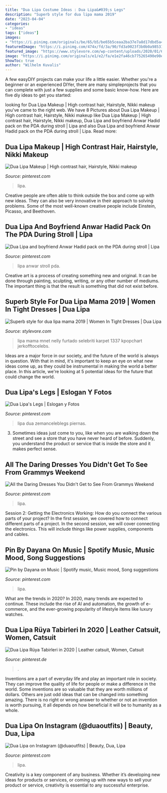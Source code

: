 ```yaml
---
title: "Dua Lipa Costume Ideas : Dua Lipa&#039;s Legs"
description: "Superb style for dua lipa mama 2019"
date: "2023-04-04"
categories:
- "ideas"
tags: ["ideas"]
images:
- "https://i.pinimg.com/originals/be/65/b5/be65b5ceaa2ba37e7a8d17dbd5a46d07.jpg"
featuredImage: "https://i.pinimg.com/474x/fd/3a/90/fd3a9023f3b0b0a9853151792f132c44.jpg"
featured_image: "https://www.stylevore.com/wp-content/uploads/2020/01/63e203f2ec58630d419482f4b5d19ea6.jpg"
image: "https://i.pinimg.com/originals/e1/e2/fa/e1e2fa46cb775265490e90e513fa9a95.jpg"
ShowToc: true
author: "Wilhelm Kuvalis"
---
```



A few easyDIY projects can make your life a little easier. Whether you're a beginner or an experienced DIYer, there are many simpleprojects that you can complete with just a few supplies and some basic know-how. Here are five diy ideas to get you started: 

	

		
looking for Dua Lipa Makeup | High contrast hair, Hairstyle, Nikki makeup you've came to the right web. We have 8 Pictures about Dua Lipa Makeup | High contrast hair, Hairstyle, Nikki makeup like Dua Lipa Makeup | High contrast hair, Hairstyle, Nikki makeup, Dua Lipa and boyfriend Anwar Hadid pack on the PDA during stroll | Lipa and also Dua Lipa and boyfriend Anwar Hadid pack on the PDA during stroll | Lipa. Read more:
		
    
## Dua Lipa Makeup | High Contrast Hair, Hairstyle, Nikki Makeup

<img loading=lazy src="https://i.pinimg.com/736x/59/ba/8f/59ba8ffb0f204966cf3a6cab2f17d664.jpg" onerror="this.onerror=null;this.src='https://tse4.mm.bing.net/th?id=OIP.GamvPvBg95o4nIinmqbvBgHaJQ&amp;pid=15.1';" alt="Dua Lipa Makeup | High contrast hair, Hairstyle, Nikki makeup">

_Source: pinterest.com_

>lipa. 

	

Creative people are often able to think outside the box and come up with new ideas. They can also be very innovative in their approach to solving problems. Some of the most well-known creative people include Einstein, Picasso, and Beethoven.

    
## Dua Lipa And Boyfriend Anwar Hadid Pack On The PDA During Stroll | Lipa

<img loading=lazy src="https://i.pinimg.com/736x/b0/dc/8c/b0dc8cd37e038444fa6fa85d9274d62b.jpg" onerror="this.onerror=null;this.src='https://tse2.mm.bing.net/th?id=OIP.CbNPCDlZQN4nZM03JFT7FwHaLl&amp;pid=15.1';" alt="Dua Lipa and boyfriend Anwar Hadid pack on the PDA during stroll | Lipa">

_Source: pinterest.com_

>lipa anwar stroll pda. 

	

Creative art is a process of creating something new and original. It can be done through painting, sculpting, writing, or any other number of mediums. The important thing is that the result is something that did not exist before.

    
## Superb Style For Dua Lipa Mama 2019 | Women In Tight Dresses | Dua Lipa

<img loading=lazy src="https://www.stylevore.com/wp-content/uploads/2020/01/63e203f2ec58630d419482f4b5d19ea6.jpg" onerror="this.onerror=null;this.src='https://tse2.mm.bing.net/th?id=OIP.tUATLkLBO1ubGBWrOlt8gAHaMB&amp;pid=15.1';" alt="Superb style for dua lipa mama 2019 | Women In Tight Dresses | Dua Lipa">

_Source: stylevore.com_

>lipa mama mnet nelly furtado selebriti karpet 1337 kpopchart jerkofftocelebs. 

	

Ideas are a major force in our society, and the future of the world is always in question. With that in mind, it's important to keep an eye on what new ideas come up, as they could be instrumental in making the world a better place. In this article, we're looking at 5 potential ideas for the future that could change the world.

    
## Dua Lipa&#039;s Legs | Eslogan Y Fotos

<img loading=lazy src="https://i.pinimg.com/originals/be/65/b5/be65b5ceaa2ba37e7a8d17dbd5a46d07.jpg" onerror="this.onerror=null;this.src='https://tse2.mm.bing.net/th?id=OIP.zvoDhrgu-KiGP1pLGPdd6gHaLG&amp;pid=15.1';" alt="Dua Lipa&#039;s Legs | Eslogan y Fotos">

_Source: pinterest.com_

>lipa dua zemanceleblegs piernas. 

	

3. Sometimes ideas just come to you, like when you are walking down the street and see a store that you have never heard of before. Suddenly, you understand the product or service that is inside the store and it makes perfect sense.

    
## All The Daring Dresses You Didn&#039;t Get To See From Grammys Weekend

<img loading=lazy src="https://i.pinimg.com/originals/e1/e2/fa/e1e2fa46cb775265490e90e513fa9a95.jpg" onerror="this.onerror=null;this.src='https://tse4.mm.bing.net/th?id=OIP.p6HrRmrGwF_gv7MScDwwBAHaLu&amp;pid=15.1';" alt="All the Daring Dresses You Didn&#039;t Get to See From Grammys Weekend">

_Source: pinterest.com_

>lipa. 

	

Session 2: Getting the Electronics Working: How do you connect the various parts of your project?
In the first session, we covered how to connect different parts of a project. In the second session, we will cover connecting the electronics. This will include things like power supplies, components and cables.

    
## Pin By Dayana On Music | Spotify Music, Music Mood, Song Suggestions

<img loading=lazy src="https://i.pinimg.com/736x/bf/cb/66/bfcb6617247ef336418679331af306f7.jpg" onerror="this.onerror=null;this.src='https://tse4.mm.bing.net/th?id=OIP.wU662zL8I7dZIeCzTOWggQHaNL&amp;pid=15.1';" alt="Pin by Dayana on Music | Spotify music, Music mood, Song suggestions">

_Source: pinterest.com_

>lipa. 

	

What are the trends in 2020?
In 2020, many trends are expected to continue. These include the rise of AI and automation, the growth of e-commerce, and the ever-growing popularity of lifestyle items like luxury watches.

    
## Dua Lipa Rüya Tabirleri In 2020 | Leather Catsuit, Women, Catsuit

<img loading=lazy src="https://i.pinimg.com/474x/fd/3a/90/fd3a9023f3b0b0a9853151792f132c44.jpg" onerror="this.onerror=null;this.src='https://tse2.mm.bing.net/th?id=OIP.DfetFc5rUkhbW9_Mcr8BSgAAAA&amp;pid=15.1';" alt="Dua Lipa Rüya Tabirleri in 2020 | Leather catsuit, Women, Catsuit">

_Source: pinterest.de_

>. 

	

Inventions are a part of everyday life and play an important role in society. They can improve the quality of life for people or make a difference in the world. Some inventions are so valuable that they are worth millions of dollars. Others are just odd ideas that can be changed into something amazing. There is no right or wrong answer to whether or not an invention is worth pursuing, it all depends on how beneficial it will be to humanity as a whole.

    
## Dua Lipa On Instagram (@duaoutfits) | Beauty, Dua, Lipa

<img loading=lazy src="https://i.pinimg.com/736x/b4/38/03/b438035a404ded76bbd636bad352f2c5.jpg" onerror="this.onerror=null;this.src='https://tse1.mm.bing.net/th?id=OIP.nqRo8lGocdNEh1FtCJ4cnAHaJN&amp;pid=15.1';" alt="Dua Lipa on Instagram (@duaoutfits) | Beauty, Dua, Lipa">

_Source: pinterest.com_

>lipa. 

	

Creativity is a key component of any business. Whether it’s developing new ideas for products or services, or coming up with new ways to sell your product or service, creativity is essential to any successful enterprise.

